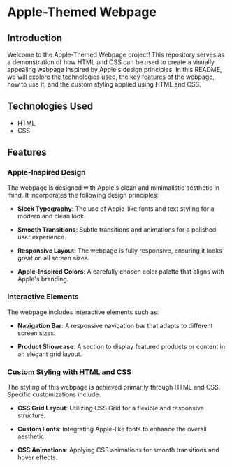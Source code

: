 # Apple-Themed Webpage


## Introduction
Welcome to the Apple-Themed Webpage project! This repository serves as a demonstration of how HTML and CSS can be used to create a visually appealing webpage inspired by Apple's design principles. In this README, we will explore the technologies used, the key features of the webpage, how to use it, and the custom styling applied using HTML and CSS.

## Technologies Used

- HTML
- CSS

## Features

### Apple-Inspired Design

The webpage is designed with Apple's clean and minimalistic aesthetic in mind. It incorporates the following design principles:

- **Sleek Typography**: The use of Apple-like fonts and text styling for a modern and clean look.

- **Smooth Transitions**: Subtle transitions and animations for a polished user experience.

- **Responsive Layout**: The webpage is fully responsive, ensuring it looks great on all screen sizes.

- **Apple-Inspired Colors**: A carefully chosen color palette that aligns with Apple's branding.


### Interactive Elements

The webpage includes interactive elements such as:

- **Navigation Bar**: A responsive navigation bar that adapts to different screen sizes.

- **Product Showcase**: A section to display featured products or content in an elegant grid layout.


### Custom Styling with HTML and CSS

The styling of this webpage is achieved primarily through HTML and CSS. Specific customizations include:

- **CSS Grid Layout**: Utilizing CSS Grid for a flexible and responsive structure.

- **Custom Fonts**: Integrating Apple-like fonts to enhance the overall aesthetic.

- **CSS Animations**: Applying CSS animations for smooth transitions and hover effects.
